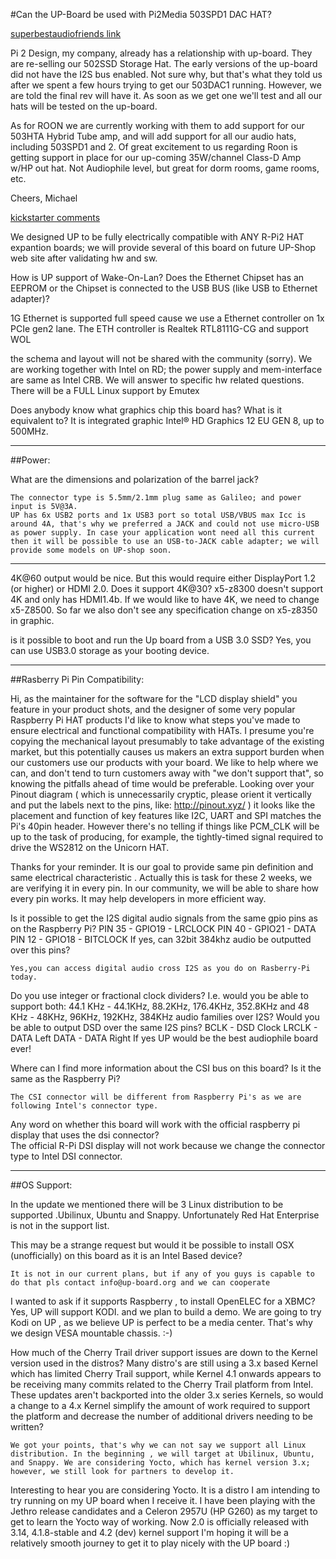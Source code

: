 #Can the UP-Board be used with Pi2Media 503SPD1 DAC HAT?

[superbestaudiofriends link](http://www.superbestaudiofriends.org/index.php?threads/raspberry-pi-i2s-to-spdif-hat.1990/page-9)

Pi 2 Design, my company, already has a relationship with up-board. They are re-selling our 502SSD Storage Hat. The early versions of the up-board did not have the I2S bus enabled. Not sure why, but that's what they told us after we spent a few hours trying to get our 503DAC1 running. However, we are told the final rev will have it. As soon as we get one we'll test and all our hats will be tested on the up-board.

As for ROON we are currently working with them to add support for our 503HTA Hybrid Tube amp, and will add support for all our audio hats, including 503SPD1 and 2. Of great excitement to us regarding Roon is getting support in place for our up-coming 35W/channel Class-D Amp w/HP out hat. Not Audiophile level, but great for dorm rooms, game rooms, etc.

Cheers,
Michael


[kickstarter comments](https://www.kickstarter.com/projects/802007522/up-intel-x5-z8300-board-in-a-raspberry-pi2-form-fa/comments)

We designed UP to be fully electrically compatible with ANY R-Pi2 HAT expantion boards; we will provide several of this board on future UP-Shop web site after validating hw and sw.

How is UP support of Wake-On-Lan? Does the Ethernet Chipset has an EEPROM or the Chipset is connected to the USB BUS (like USB to Ethernet adapter)?

1G Ethernet is supported full speed cause we use a Ethernet controller on 1x PCIe gen2 lane. The ETH controller is Realtek RTL8111G-CG and support WOL



the schema and layout will not be shared with the community (sorry). We are working together with Intel on RD; the power supply and mem-interface are same as Intel CRB. We will answer to specific hw related questions. There will be a FULL Linux support by Emutex

Does anybody know what graphics chip this board has? What is it equivalent to?
 It is integrated graphic Intel® HD Graphics 12 EU GEN 8, up to 500MHz. 
 
---
##Power:

 What are the dimensions and polarization of the barrel jack?

	The connector type is 5.5mm/2.1mm plug same as Galileo; and power input is 5V@3A.
	UP has 6x USB2 ports and 1x USB3 port so total USB/VBUS max Icc is around 4A, that's why we preferred a JACK and could not use micro-USB as power supply. In case your application wont need all this current then it will be possible to use an USB-to-JACK cable adapter; we will provide some models on UP-shop soon.
 
---

 4K@60 output would be nice. But this would require either DisplayPort 1.2 (or higher) or HDMI 2.0. Does it support 4K@30?
 x5-z8300 doesn't support 4K and only has HDMI1.4b. If we would like to have 4K, we need to change x5-Z8500. So far we also don't see any specification change on x5-z8350 in graphic.
 

 
 is it possible to boot and run the Up board from a USB 3.0 SSD?
 Yes, you can use USB3.0 storage as your booting device.
 
 ---

##Rasberry Pi Pin Compatibility:
 
Hi, as the maintainer for the software for the "LCD display shield" you feature in your product shots, and the designer of some very popular Raspberry Pi HAT products I'd like to know what steps you've made to ensure electrical and functional compatibility with HATs.
I presume you're copying the mechanical layout presumably to take advantage of the existing market, but this potentially causes us makers an extra support burden when our customers use our products with your board. We like to help where we can, and don't tend to turn customers away with "we don't support that", so knowing the pitfalls ahead of time would be preferable.
Looking over your Pinout diagram ( which is unnecessarily cryptic, please orient it vertically and put the labels next to the pins, like: http://pinout.xyz/ ) it looks like the placement and function of key features like I2C, UART and SPI matches the Pi's 40pin header. However there's no telling if things like PCM_CLK will be up to the task of producing, for example, the tightly-timed signal required to drive the WS2812 on the Unicorn HAT.

Thanks for your reminder. It is our goal to provide same pin definition and same electrical characteristic . Actually this is task for these 2 weeks, we are verifying it in every pin. In our community, we will be able to share how every pin works. It may help developers in more efficient way.



Is it possible to get the I2S digital audio signals from the same gpio pins as on the Raspberry Pi? 
PIN 35 - GPIO19 - LRCLOCK 
PIN 40 - GPIO21 - DATA 
PIN 12 - GPIO18 - BITCLOCK
If yes, can 32bit 384khz audio be outputted over this pins?

	Yes,you can access digital audio cross I2S as you do on Rasberry-Pi today.

Do you use integer or fractional clock dividers? I.e. would you be able to support both: 
44.1 KHz - 44.1KHz, 88.2KHz, 176.4KHz, 352.8KHz and 
48 KHz - 48KHz, 96KHz, 192KHz, 384KHz 
audio families over I2S?
Would you be able to output DSD over the same I2S pins? 
BCLK - DSD Clock 
LRCLK - DATA Left 
DATA - DATA Right
If yes UP would be the best audiophile board ever!

Where can I find more information about the CSI bus on this board? 
Is it the same as the Raspberry Pi?

	The CSI connector will be different from Raspberry Pi's as we are following Intel's connector type.

Any word on whether this board will work with the official raspberry pi display that uses the dsi connector?	
The official R-Pi DSI display will not work because we change the connector type to Intel DSI connector. 

---

##OS Support:

In the update we mentioned there will be 3 Linux distribution to be supported .Ubilinux, Ubuntu and Snappy. Unfortunately Red Hat Enterprise is not in the support list.
 
This may be a strange request but would it be possible to install OSX (unofficially) on this board as it is an Intel Based device?

	It is not in our current plans, but if any of you guys is capable to do that pls contact info@up-board.org and we can cooperate

I wanted to ask if it supports Raspberry , to install OpenELEC for a XBMC?
Yes, UP will support KODI. and we plan to build a demo.
We are going to try Kodi on UP , as we believe UP is perfect to be a media center. That's why we design VESA mountable chassis. :-)

How much of the Cherry Trail driver support issues are down to the Kernel version used in the distros? Many distro's are still using a 3.x based Kernel which has limited Cherry Trail support, while Kernel 4.1 onwards appears to be receiving many commits related to the Cherry Trail platform from Intel. These updates aren't backported into the older 3.x series Kernels, so would a change to a 4.x Kernel simplify the amount of work required to support the platform and decrease the number of additional drivers needing to be written?

	We got your points, that's why we can not say we support all Linux distribution. In the beginning , we will target at Ubilinux, Ubuntu, and Snappy. We are considering Yocto, which has kernel version 3.x; however, we still look for partners to develop it.	
Interesting to hear you are considering Yocto. It is a distro I am intending to try running on my UP board when I receive it. I have been playing with the Jethro release candidates and a Celeron 2957U (HP G260) as my target to get to learn the Yocto way of working. 
Now 2.0 is officially released with 3.14, 4.1.8-stable and 4.2 (dev) kernel support I'm hoping it will be a relatively smooth journey to get it to play nicely with the UP board :) 
